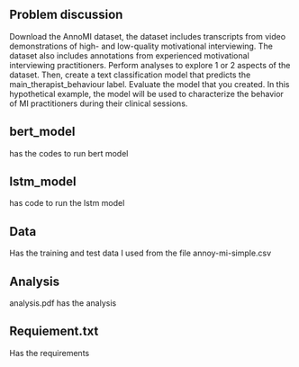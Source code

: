 ## Problem discussion
Download the AnnoMI dataset, the dataset includes transcripts from
  video demonstrations of high- and low-quality motivational interviewing. The dataset also
  includes annotations from experienced motivational interviewing practitioners.
  Perform analyses to explore 1 or 2 aspects of the dataset. 
  Then, create a text classification
  model that predicts the main_therapist_behaviour label. Evaluate the model that you created. In
  this hypothetical example, the model will be used to characterize the behavior of MI practitioners
  during their clinical sessions.


## bert_model
has the codes to run bert model

## lstm_model
has code to run the lstm model

## Data 
Has the training and test data I used from the file annoy-mi-simple.csv

## Analysis

analysis.pdf has the analysis

## Requiement.txt

Has the requirements

## 

      




 






  
